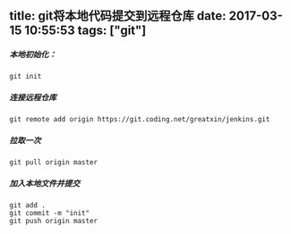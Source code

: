 title: git将本地代码提交到远程仓库
date: 2017-03-15 10:55:53
tags: ["git"]
---
##### 本地初始化：
```
git init
```

##### 连接远程仓库
```
git remote add origin https://git.coding.net/greatxin/jenkins.git
```

##### 拉取一次
```
git pull origin master

```

##### 加入本地文件并提交
```
git add .
git commit -m "init"
git push origin master
```